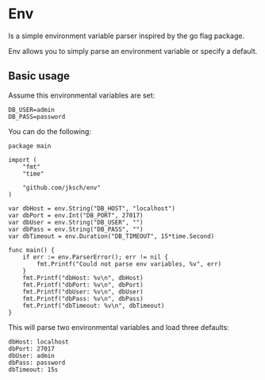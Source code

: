 # Env

Is a simple environment variable parser inspired by the go flag package.

Env allows you to simply parse an environment variable or specify a default.

## Basic usage

Assume this environmental variables are set:
```
DB_USER=admin
DB_PASS=password
```
You can do the following:
```
package main

import (
	"fmt"
	"time"

	"github.com/jksch/env"
)

var dbHost = env.String("DB_HOST", "localhost")
var dbPort = env.Int("DB_PORT", 27017)
var dbUser = env.String("DB_USER", "")
var dbPass = env.String("DB_PASS", "")
var dbTimeout = env.Duration("DB_TIMEOUT", 15*time.Second)

func main() {
	if err := env.ParserError(); err != nil {
		fmt.Printf("Could not parse env variables, %v", err)
	}
	fmt.Printf("dbHost: %v\n", dbHost)
	fmt.Printf("dbPort: %v\n", dbPort)
	fmt.Printf("dbUser: %v\n", dbUser)
	fmt.Printf("dbPass: %v\n", dbPass)
	fmt.Printf("dbTimeout: %v\n", dbTimeout)
}
```
This will parse two environmental variables and load three defaults:
```
dbHost: localhost
dbPort: 27017
dbUser: admin
dbPass: password
dbTimeout: 15s
```
